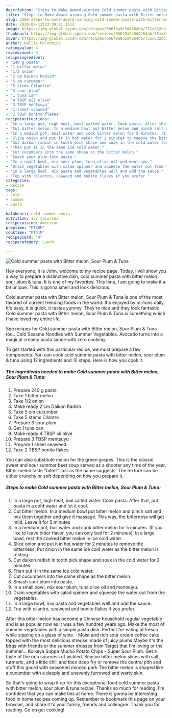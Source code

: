 ```yaml
---
description: "Steps to Make Award-winning Cold summer pasta with Bitter melon, Sour Plum &amp;amp; Tuna"
title: "Steps to Make Award-winning Cold summer pasta with Bitter melon, Sour Plum &amp;amp; Tuna"
slug: 3286-steps-to-make-award-winning-cold-summer-pasta-with-bitter-melon-sour-plum-and-amp-tuna
date: 2020-09-12T23:39:21.151Z
image: https://img-global.cpcdn.com/recipes/066f9a9c5d4264db/751x532cq70/cold-summer-pasta-with-bitter-melon-sour-plum-tuna-recipe-main-photo.jpg
thumbnail: https://img-global.cpcdn.com/recipes/066f9a9c5d4264db/751x532cq70/cold-summer-pasta-with-bitter-melon-sour-plum-tuna-recipe-main-photo.jpg
cover: https://img-global.cpcdn.com/recipes/066f9a9c5d4264db/751x532cq70/cold-summer-pasta-with-bitter-melon-sour-plum-tuna-recipe-main-photo.jpg
author: Hallie McCormick
ratingvalue: 4
reviewcount: 8
recipeingredient:
- "240 g pasta"
- "1 bitter melon"
- "1/2 onion"
- "2 cm Daikon Radish"
- "5 cm cucumber"
- "5 stems Cilantro"
- "3 sour plum"
- "1 tuna can"
- "4 TBSP oil olive"
- "3 TBSP mentsuyu"
- "1 sheet seaweed"
- "2 TBSP bonito flakes"
recipeinstructions:
- "In a large pot, high heat, boil salted water. Cook pasta. After that, put pasta in a cold water and let it cool."
- "Cut bitter melon. In a medium bowl put bitter melon and pinch salt and mix them together and give it massage. This way, the bitterness will get mild. Leave it for 5 minutes"
- "In a medium pot, boil water and cook bitter melon for 5 minutes. (If you like to leave bitter flavor, you can only boil for 2 minutes). In a large bowl, rest the cooked bitter melon in ice cold water."
- "Slice onion and put it in hot water for 2 minutes to remove the bitterness. Put onion in the same ice cold water as the bitter melon is resting."
- "Cut daikon radish in tooth pick shape and soak in the cold water for 2 minutes."
- "Then put it in the same ice cold water."
- "Cut cucumbers into the same shape as the bitter melon."
- "Smash sour plum into paste."
- "In a small bowl, mix sour plum, tuna,olive oil and mentsuyu."
- "Drain vegetables with salad spinner and squeeze the water out from the vegetables."
- "In a large bowl, mix pasta and vegetables well and add the sauce."
- "Top with cilantro, seaweed and bonito flakes if you prefer."
categories:
- Recipe
tags:
- cold
- summer
- pasta

katakunci: cold summer pasta 
nutrition: 177 calories
recipecuisine: American
preptime: "PT30M"
cooktime: "PT41M"
recipeyield: "4"
recipecategory: Lunch

---
```



![Cold summer pasta with Bitter melon, Sour Plum &amp; Tuna](https://img-global.cpcdn.com/recipes/066f9a9c5d4264db/751x532cq70/cold-summer-pasta-with-bitter-melon-sour-plum-tuna-recipe-main-photo.jpg)

Hey everyone, it is John, welcome to my recipe page. Today, I will show you a way to prepare a distinctive dish, cold summer pasta with bitter melon, sour plum &amp; tuna. It is one of my favorites. This time, I am going to make it a bit unique. This is gonna smell and look delicious.

Cold summer pasta with Bitter melon, Sour Plum &amp; Tuna is one of the most favored of current trending foods in the world. It's enjoyed by millions daily. It's easy, it is quick, it tastes yummy. They're nice and they look fantastic. Cold summer pasta with Bitter melon, Sour Plum &amp; Tuna is something which I have loved my entire life.

See recipes for Cold summer pasta with Bitter melon, Sour Plum &amp; Tuna too.. Cold Sesame Noodles with Summer Vegetables. Avocado turns into a magical creamy pasta sauce with zero cooking.


To get started with this particular recipe, we must prepare a few components. You can cook cold summer pasta with bitter melon, sour plum &amp; tuna using 12 ingredients and 12 steps. Here is how you cook it.

<!--inarticleads1-->

##### The ingredients needed to make Cold summer pasta with Bitter melon, Sour Plum &amp; Tuna:

1. Prepare 240 g pasta
1. Take 1 bitter melon
1. Take 1/2 onion
1. Make ready 2 cm Daikon Radish
1. Take 5 cm cucumber
1. Take 5 stems Cilantro
1. Prepare 3 sour plum
1. Get 1 tuna can
1. Make ready 4 TBSP oil olive
1. Prepare 3 TBSP mentsuyu
1. Prepare 1 sheet seaweed
1. Take 2 TBSP bonito flakes


You can also substitute melon for the green grapes. This is the classic sweet and sour summer beet soup served as a shooter any time of the year. Bitter melon taste &#34;bitter&#34; just as the name suggests. The texture can be either crunchy or soft depending on how you prepare it. 

<!--inarticleads2-->

##### Steps to make Cold summer pasta with Bitter melon, Sour Plum &amp; Tuna:

1. In a large pot, high heat, boil salted water. Cook pasta. After that, put pasta in a cold water and let it cool.
1. Cut bitter melon. In a medium bowl put bitter melon and pinch salt and mix them together and give it massage. This way, the bitterness will get mild. Leave it for 5 minutes
1. In a medium pot, boil water and cook bitter melon for 5 minutes. (If you like to leave bitter flavor, you can only boil for 2 minutes). In a large bowl, rest the cooked bitter melon in ice cold water.
1. Slice onion and put it in hot water for 2 minutes to remove the bitterness. Put onion in the same ice cold water as the bitter melon is resting.
1. Cut daikon radish in tooth pick shape and soak in the cold water for 2 minutes.
1. Then put it in the same ice cold water.
1. Cut cucumbers into the same shape as the bitter melon.
1. Smash sour plum into paste.
1. In a small bowl, mix sour plum, tuna,olive oil and mentsuyu.
1. Drain vegetables with salad spinner and squeeze the water out from the vegetables.
1. In a large bowl, mix pasta and vegetables well and add the sauce.
1. Top with cilantro, seaweed and bonito flakes if you prefer.


After this bitter melon has become a Chinese household regular vegetable and is as popular now as it was a few hundred years ago. Make the most of summer vegetables with a simple pasta dish. Perfect for eating al fresco while sipping on a glass of wine. · Moist and rich sour cream coffee cake topped with the most delicious streusel made of juicy plums Maybe it&#39;s the bbqs with friends or the summer dresses from Target that I&#39;m loving or the summer… Koikeya Suppa Mucho Potato Chips - Super Sour Plum. Get a taste of the rich sourness of pickled. Season bitter melon slices with salt, turmeric, and a little chili and then deep fry or remove the central pith and stuff this gourd with seasoned minced pork The bitter melon is shaped like a cucumber with a deeply and unevenly furrowed and warty skin. 

So that's going to wrap it up for this exceptional food cold summer pasta with bitter melon, sour plum &amp; tuna recipe. Thanks so much for reading. I'm confident that you can make this at home. There is gonna be interesting food in home recipes coming up. Remember to bookmark this page on your browser, and share it to your family, friends and colleague. Thank you for reading. Go on get cooking!
